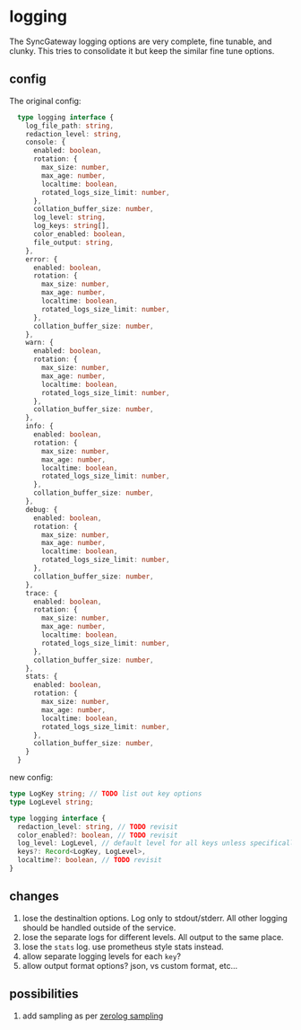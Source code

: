 # logging

The SyncGateway logging options are very complete, fine tunable, and clunky. This tries to consolidate it but keep the similar fine tune options.

## config

The original config:

```typescript
  type logging interface {
    log_file_path: string,
    redaction_level: string,
    console: {
      enabled: boolean,
      rotation: {
        max_size: number,
        max_age: number,
        localtime: boolean,
        rotated_logs_size_limit: number,
      },
      collation_buffer_size: number,
      log_level: string,
      log_keys: string[],
      color_enabled: boolean,
      file_output: string,
    },
    error: {
      enabled: boolean,
      rotation: {
        max_size: number,
        max_age: number,
        localtime: boolean,
        rotated_logs_size_limit: number,
      },
      collation_buffer_size: number,
    },
    warn: {
      enabled: boolean,
      rotation: {
        max_size: number,
        max_age: number,
        localtime: boolean,
        rotated_logs_size_limit: number,
      },
      collation_buffer_size: number,
    },
    info: {
      enabled: boolean,
      rotation: {
        max_size: number,
        max_age: number,
        localtime: boolean,
        rotated_logs_size_limit: number,
      },
      collation_buffer_size: number,
    },
    debug: {
      enabled: boolean,
      rotation: {
        max_size: number,
        max_age: number,
        localtime: boolean,
        rotated_logs_size_limit: number,
      },
      collation_buffer_size: number,
    },
    trace: {
      enabled: boolean,
      rotation: {
        max_size: number,
        max_age: number,
        localtime: boolean,
        rotated_logs_size_limit: number,
      },
      collation_buffer_size: number,
    },
    stats: {
      enabled: boolean,
      rotation: {
        max_size: number,
        max_age: number,
        localtime: boolean,
        rotated_logs_size_limit: number,
      },
      collation_buffer_size: number,
    }
  }
  ```

  new config:

  ```typescript
  type LogKey string; // TODO list out key options
  type LogLevel string;

  type logging interface {
    redaction_level: string, // TODO revisit
    color_enabled?: boolean, // TODO revisit
    log_level: LogLevel, // default level for all keys unless specifically overridden
    keys?: Record<LogKey, LogLevel>,
    localtime?: boolean, // TODO revisit
  }
  ```

## changes

1. lose the destinaltion options. Log only to stdout/stderr. All other logging should be handled outside of the service.
2. lose the separate logs for different levels. All output to the same place.
3. lose the `stats` log. use prometheus style stats instead.
4. allow separate logging levels for each `key`?
5. allow output format options? json, vs custom format, etc...

## possibilities

1. add sampling as per [zerolog sampling](https://github.com/rs/zerolog#log-sampling)